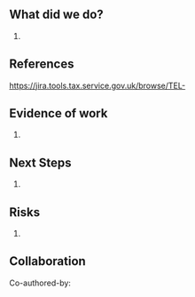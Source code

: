 What did we do?
--

1.

References
--

https://jira.tools.tax.service.gov.uk/browse/TEL-

Evidence of work
--

1.

Next Steps
--

1.

Risks
--

1.

Collaboration
--

Co-authored-by:
